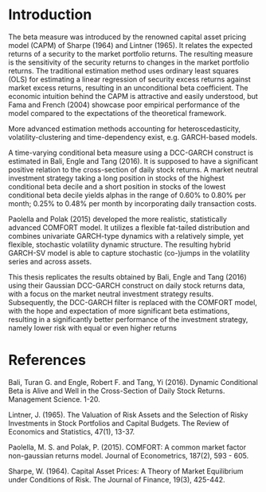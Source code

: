 # Introduction

The beta measure was introduced by the renowned capital asset pricing model (CAPM) of Sharpe (1964) and Lintner (1965). It relates the expected returns of a security to the market portfolio returns. The resulting measure is the sensitivity of the security returns to changes in the market portfolio returns. The traditional estimation method uses ordinary least squares (OLS) for estimating a linear regression of security excess returns against market excess returns, resulting in an unconditional beta coefficient. The economic intuition behind the CAPM is attractive and easily understood, but Fama and French (2004) showcase poor empirical performance of the model compared to the expectations of the theoretical framework.

More advanced estimation methods accounting for heteroscedasticity, volatility-clustering and time-dependency exist, e.g. GARCH-based models.

A time-varying conditional beta measure using a DCC-GARCH construct is estimated in Bali, Engle and Tang (2016). It is supposed to have a significant positive relation to the cross-section of daily stock returns. A market neutral investment strategy taking a long position in stocks of the highest conditional beta decile and a short position in stocks of the lowest conditional beta decile yields alphas in the range of 0.60% to 0.80% per month; 0.25% to 0.48% per month by incorporating daily transaction costs.

Paolella and Polak (2015) developed the more realistic, statistically advanced COMFORT model. It utilizes a flexible fat-tailed distribution and combines univariate GARCH-type dynamics with a relatively simple, yet flexible, stochastic volatility dynamic structure. The resulting hybrid GARCH-SV model is able to capture stochastic (co-)jumps in the volatility series and across assets.

This thesis replicates the results obtained by Bali, Engle and Tang (2016) using their Gaussian DCC-GARCH construct on daily stock returns data, with a focus on the market neutral investment strategy results. Subsequently, the DCC-GARCH filter is replaced with the COMFORT model, with the hope and expectation of more significant beta estimations, resulting in a significantly better performance of the investment strategy, namely lower risk with equal or even higher returns


# References

Bali, Turan G. and Engle, Robert F. and Tang, Yi (2016). Dynamic Conditional Beta is Alive and Well in the Cross-Section of Daily Stock Returns. Management Science. 1-20. 

Lintner, J. (1965). The Valuation of Risk Assets and the Selection of Risky Investments in Stock Portfolios and Capital Budgets. The Review of Economics and Statistics, 47(1), 13-37.

Paolella, M. S. and Polak, P. (2015). COMFORT: A common market factor non-gaussian returns model. Journal of Econometrics, 187(2), 593 - 605.

Sharpe, W. (1964). Capital Asset Prices: A Theory of Market Equilibrium under Conditions of Risk. The Journal of Finance, 19(3), 425-442.